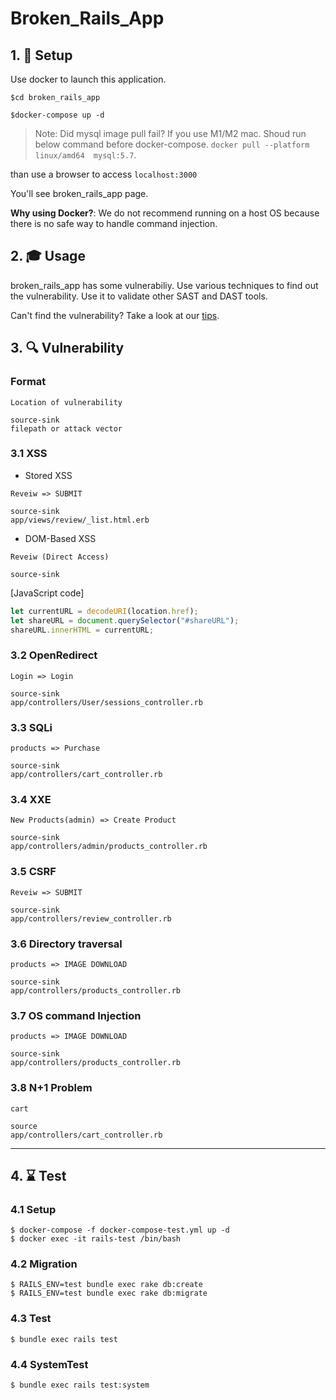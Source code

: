 # Broken_Rails_App

## 1. 🚀 Setup

Use docker to launch this application.
```
$cd broken_rails_app

$docker-compose up -d
```

> Note: Did mysql image pull fail? If you use M1/M2 mac. Shoud run below command before docker-compose.
> `docker pull --platform linux/amd64  mysql:5.7`.

than use a browser to access `localhost:3000`

You'll see broken_rails_app page.

**Why using Docker?**: 
We do not recommend running on a host OS because there is no safe way to handle command injection.

## 2. 🎓 Usage

broken_rails_app has some vulnerabiliy. Use various techniques to find out the vulnerability. Use it to validate other SAST and DAST tools.

Can't find the vulnerability?
Take a look at our [tips](https://github.com/halkichi0308/broken_rails_app/blob/master/payloads.md).

## 3. 🔍 Vulnerability

### Format

```
Location of vulnerability

source-sink
filepath or attack vector
```

### 3.1 XSS

-   Stored XSS

```
Reveiw => SUBMIT

source-sink
app/views/review/_list.html.erb
```

-   DOM-Based XSS

```
Reveiw (Direct Access)

source-sink
```

[JavaScript code]

```js
let currentURL = decodeURI(location.href);
let shareURL = document.querySelector("#shareURL");
shareURL.innerHTML = currentURL;
```

### 3.2 OpenRedirect

```
Login => Login

source-sink
app/controllers/User/sessions_controller.rb
```

### 3.3 SQLi

```
products => Purchase

source-sink
app/controllers/cart_controller.rb
```

### 3.4 XXE

```
New Products(admin) => Create Product

source-sink
app/controllers/admin/products_controller.rb
```

### 3.5 CSRF

```
Reveiw => SUBMIT

source-sink
app/controllers/review_controller.rb
```

### 3.6 Directory traversal

```
products => IMAGE DOWNLOAD

source-sink
app/controllers/products_controller.rb
```

### 3.7 OS command Injection

```
products => IMAGE DOWNLOAD

source-sink
app/controllers/products_controller.rb
```

### 3.8 N+1 Problem

```
cart

source
app/controllers/cart_controller.rb
```

---

## 4. ⌛ Test

### 4.1 Setup

```
$ docker-compose -f docker-compose-test.yml up -d
$ docker exec -it rails-test /bin/bash
```

### 4.2 Migration

```
$ RAILS_ENV=test bundle exec rake db:create
$ RAILS_ENV=test bundle exec rake db:migrate
```

### 4.3 Test

```
$ bundle exec rails test
```

### 4.4 SystemTest

```
$ bundle exec rails test:system
```
